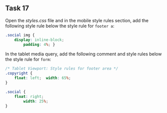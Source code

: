 ## Task 17
Open the *styles.css*  file and in the mobile style rules section, add the following style rule below the style rule for `footer a`:
```css
.social img {
    display: inline-block;
		padding: 4%; }
 ```
 
 In the tablet media query, add the following comment and style rules below the style rule for `form`:
```css
/* Tablet Viewport: Style rules for footer area */ 
.copyright {
    float: left;  width: 65%; 
}

.social {
    float: right;
		width: 25%; 
}
```